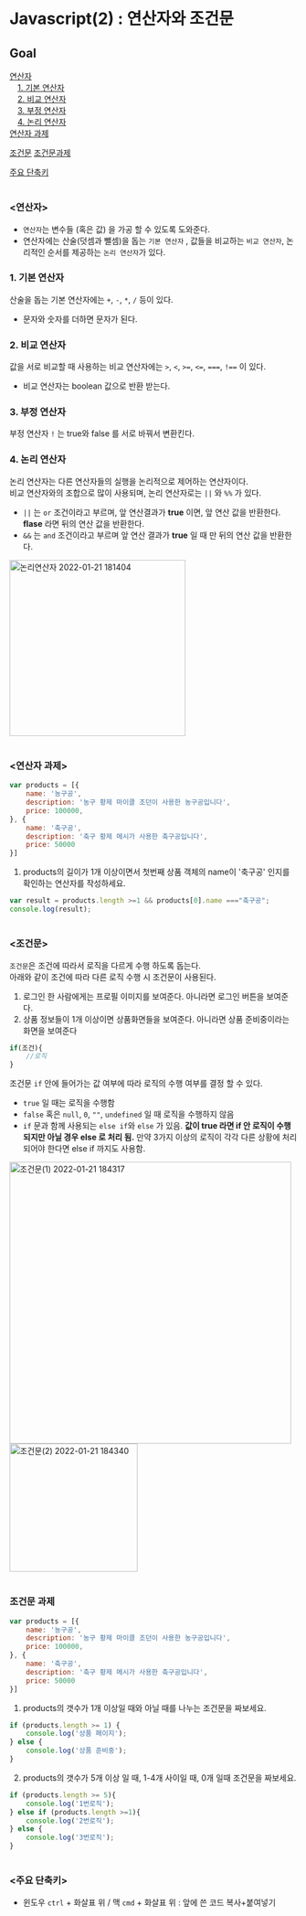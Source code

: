 # Javascript(2) : 연산자와 조건문 
## Goal
[연산자](#연산자)  
　[1. 기본 연산자](#1-기본-연산자)  
　[2. 비교 연산자](#2-비교-연산자)  
　[3. 부정 연산자](#3-부정-연산자)  
　[4. 논리 연산자](#4-논리-연산자)  
[연산자 과제](#연산자-과제)

[조건문](#조건문)
[조건문과제](#조건문과제)

 [주요 단축키](#주요-단축키)
 #
 
### <연산자>
- `연산자`는 변수들 (혹은 값) 을 가공 할 수 있도록 도와준다.  
-  연산자에는 산술(덧셈과 뺄셈)을 돕는 `기본 연산자` , 값들을 비교하는 `비교 연산자`, 논리적인 순서를 제공하는 `논리 연산자`가 있다.

### 1. 기본 연산자
산술을 돕는 기본 연산자에는 `+`, `-`, `*`, `/` 등이 있다.
- 문자와 숫자를 더하면 문자가 된다.

### 2. 비교 연산자
값을 서로 비교할 때 사용하는 비교 연산자에는 `>`, `<`, `>=`, `<=`, `===`, `!==` 이 있다.   
- 비교 연산자는 boolean 값으로 반환 받는다.

### 3. 부정 연산자
부정 연산자 `!` 는 true와 false 를 서로 바꿔서 변환킨다. 

### 4. 논리 연산자
논리 연산자는 다른 연산자들의 실행을 논리적으로 제어하는 연산자이다.   
비교 연산자와의 조합으로 많이 사용되며, 논리 연산자로는 `||` 와 `%%` 가 있다. 

- `||` 는 `or` 조건이라고 부르며, 앞 연산결과가 **true** 이면, 앞 연산 값을 반환한다. **flase** 라면 뒤의 연산 값을 반환한다. 
- `&&` 는 `and` 조건이라고 부르며 앞 연산 결과가 **true** 일 때 만 뒤의 연산 값을 반환한다. 

<img width="308" alt="논리연산자 2022-01-21 181404" src="https://user-images.githubusercontent.com/63274664/150914919-36624905-08a7-4789-8004-7c1bc6833efb.png">

#
### <연산자 과제>
```javascript
var products = [{
    name: '농구공',
    description: '농구 황제 마이클 조던이 사용한 농구공입니다',
    price: 100000,
}, {
    name: '축구공',
    description: '축구 황제 메시가 사용한 축구공입니다',
    price: 50000
}]
```
1. products의 길이가 1개 이상이면서 첫번째 상품 객체의 name이 '축구공' 인지를 확인하는 연산자를 작성하세요.  
```javascript
var result = products.length >=1 && products[0].name ==="축구공";
console.log(result);
```
#
### <조건문>
`조건문`은 조건에 따라서 로직을 다르게 수행 하도록 돕는다.  
아래와 같이 조건에 따라 다른 로직 수행 시 조건문이 사용된다.

1. 로그인 한 사람에게는 프로필 이미지를 보여준다. 아니라면 로그인 버튼을 보여준다.
2. 상품 정보들이 1개 이상이면 상품화면들을 보여준다. 아니라면 상품 준비중이라는 화면을 보여준다

```javascript
if(조건){
	//로직
}
```
조건문 `if` 안에 들어가는 값 여부에 따라 로직의 수행 여부를 결정 할 수 있다.
- `true` 일 때는 로직을 수행함
- `false` 혹은 `null`, `0`, `""`, `undefined` 일 때 로직을 수행하지 않음
- `if` 문과 함께 사용되는 `else if`와 `else` 가 있음. **값이 true 라면 if 안 로직이 수행되지만 아닐 경우 else 로 처리 됨.** 
만약 3가지 이상의 로직이 각각 다른 상황에 처리되어야 한다면 else if 까지도 사용함.  

<img width="493" alt="조건문(1) 2022-01-21 184317" src="https://user-images.githubusercontent.com/63274664/150917671-f13e58dd-c3ca-4a16-b280-6b2c350a2316.png">
<img width="224" alt="조건문(2) 2022-01-21 184340" src="https://user-images.githubusercontent.com/63274664/150917687-f48eff7c-c988-429e-a263-3b86a9a5ff5c.png">

#
### 조건문 과제 
```javascript
var products = [{
    name: '농구공',
    description: '농구 황제 마이클 조던이 사용한 농구공입니다',
    price: 100000,
}, {
    name: '축구공',
    description: '축구 황제 메시가 사용한 축구공입니다',
    price: 50000
}]
```
1. products의 갯수가 1개 이상일 때와 아닐 때를 나누는 조건문을 짜보세요.
```javascript
if (products.length >= 1) {
    console.log('상품 페이지');
} else {
    console.log('상품 준비중');
}
```
2. products의 갯수가 5개 이상 일 때, 1-4개 사이일 때, 0개 일때 조건문을 짜보세요.
```javascript
if (products.length >= 5){
    console.log('1번로직');
} else if (products.length >=1){
    console.log('2번로직');
} else {
    console.log('3번로직');
}
```
# 
### <주요 단축키>
- 윈도우 `ctrl` + 화살표 위 / 맥 `cmd` + 화살표 위 : 앞에 쓴 코드 복사+붙여넣기   
